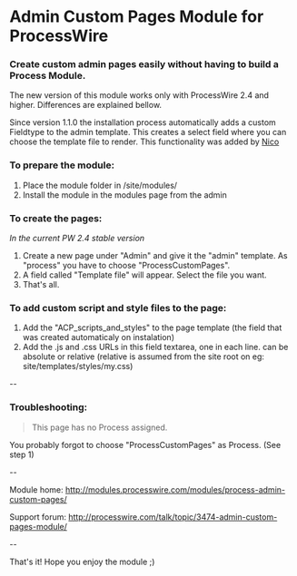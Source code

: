 # Admin Custom Pages Module for ProcessWire

### Create custom admin pages easily without having to build a Process Module.
 
The new version of this module works only with ProcessWire 2.4 and higher.
Differences are explained bellow.

Since version 1.1.0 the installation process automatically adds a custom Fieldtype to the admin template. This creates a select field where you can choose the template file to render. This functionality was added by [Nico](https://nico.is)

### To prepare the module:

1. Place the module folder in /site/modules/
2. Install the module in the modules page from the admin

### To create the pages:

*In the current PW 2.4 stable version*

1. Create a new page under "Admin" and give it the "admin" template. As "process" you have to choose "ProcessCustomPages".
2. A field called "Template file" will appear. Select the file you want.
3. That's all.

### To add custom script and style files to the page:

1. Add the "ACP_scripts_and_styles" to the page template (the field that was created automaticaly on instalation)
2. Add the .js and .css URLs in this field textarea, one in each line. can be absolute or relative (relative is assumed from the site root on eg: site/templates/styles/my.css)

--

### Troubleshooting:

> This page has no Process assigned.

You probably forgot to choose "ProcessCustomPages" as Process. (See step 1)


--

Module home: http://modules.processwire.com/modules/process-admin-custom-pages/

Support forum: http://processwire.com/talk/topic/3474-admin-custom-pages-module/

--

That's it! Hope you enjoy the module ;)